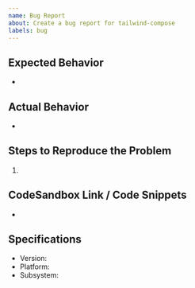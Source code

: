 ```yaml
---
name: Bug Report
about: Create a bug report for tailwind-compose
labels: bug
---
```


## Expected Behavior

- <!-- List the expected behavior -->

## Actual Behavior

- <!-- List the actual behavior you are experiencing -->

## Steps to Reproduce the Problem

1.

## CodeSandbox Link / Code Snippets

- <!-- Supply a CodeSandbox or code snippet that may help with debugging -->

## Specifications

- Version:
- Platform:
- Subsystem:
